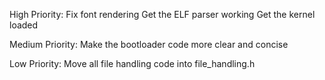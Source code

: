 High Priority:
    Fix font rendering
    Get the ELF parser working
    Get the kernel loaded

Medium Priority:
    Make the bootloader code more clear and concise

Low Priority:
    Move all file handling code into file_handling.h